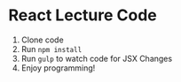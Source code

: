 # React Lecture Code

1. Clone code
2. Run `npm install`
3. Run `gulp` to watch code for JSX Changes
4. Enjoy programming!